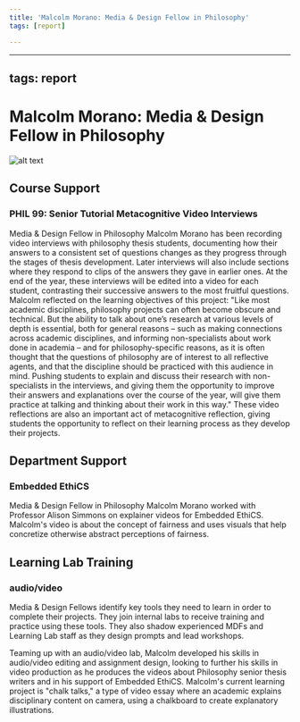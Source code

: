```yaml
---
title: 'Malcolm Morano: Media & Design Fellow in Philosophy'
tags: [report]

---
```


---
tags: report
---

# Malcolm Morano: Media & Design Fellow in Philosophy

![alt text](https://files.slack.com/files-pri/T0HTW3H0V-F04JZCE0MJ4/malcolm-mdf-meeting.png?pub_secret=308a05058a)

## Course Support

### PHIL 99: Senior Tutorial Metacognitive Video Interviews

Media & Design Fellow in Philosophy Malcolm Morano has been recording video interviews with philosophy thesis students, documenting how their answers to a consistent set of questions changes as they progress through the stages of thesis development. Later interviews will also include sections where they respond to clips of the answers they gave in earlier ones. At the end of the year, these interviews will be edited into a video for each student, contrasting their successive answers to the most fruitful questions. Malcolm reflected on the learning objectives of this project: "Like most academic disciplines, philosophy projects can often become obscure and technical. But the ability to talk about one’s research at various levels of depth is essential, both for general reasons – such as making connections across academic disciplines, and informing non-specialists about work done in academia – and for philosophy-specific reasons, as it is often thought that the questions of philosophy are of interest to all reflective agents, and that the discipline should be practiced with this audience in mind. Pushing students to explain and discuss their research with non-specialists in the interviews, and giving them the opportunity to improve their answers and explanations over the course of the year, will give them practice at talking and thinking about their work in this way." These video reflections are also an important act of metacognitive reflection, giving students the opportunity to reflect on their learning process as they develop their projects.

## Department Support

### Embedded EthiCS

Media & Design Fellow in Philosophy Malcolm Morano worked with Professor Alison Simmons on explainer videos for Embedded EthiCS. Malcolm's video is about the concept of fairness and uses visuals that help concretize otherwise abstract perceptions of fairness.

## Learning Lab Training

### audio/video 

Media & Design Fellows identify key tools they need to learn in order to complete their projects. They join internal labs to receive training and practice using these tools. They also shadow experienced MDFs and Learning Lab staff as they design prompts and lead workshops. 

Teaming up with an audio/video lab, Malcolm developed his skills in audio/video editing and assignment design, looking to further his skills in video production as he produces the videos about Philosophy senior thesis writers and in his support of Embedded EthiCS. Malcolm's current learning project is "chalk talks," a type of video essay where an academic explains disciplinary content on camera, using a chalkboard to create explanatory illustrations.